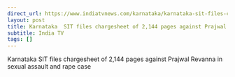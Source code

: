 ```yaml
---
direct_url: https://www.indiatvnews.com/karnataka/karnataka-sit-files-chargesheet-of-2144-pages-against-prajwal-revanna-in-sexual-assault-rape-mla-hd-revanna-harassment-case-police-probelatest-updates-2024-08-24-948499
layout: post
title: Karnataka  SIT files chargesheet of 2,144 pages against Prajwal Revanna in sexual assault and rape case
subtitle: India TV
tags: []
---
```


Karnataka  SIT files chargesheet of 2,144 pages against Prajwal Revanna in sexual assault and rape case
